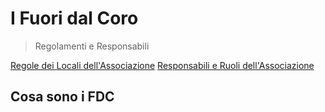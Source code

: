# I Fuori dal Coro

> Regolamenti e Responsabili

[Regole dei Locali dell'Associazione](reg_locali.md)
[Responsabili e Ruoli dell'Associazione](res_associazione.md)

## Cosa sono i FDC
